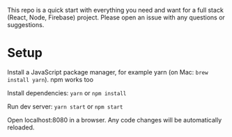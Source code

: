 This repo is a quick start with everything you need and want for a full stack (React, Node, Firebase) project.
Please open an issue with any questions or suggestions.

# Setup
Install a JavaScript package manager, for example yarn (on Mac: `brew install yarn`). npm works too

Install dependencies: `yarn` or `npm install`

Run dev server: `yarn start` or `npm start`

Open localhost:8080 in a browser. Any code changes will be automatically reloaded.
